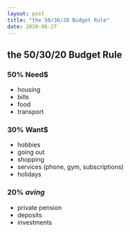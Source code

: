```yaml
---
layout: post
title: "the 50/30/20 Budget Rule"
date: 2020-06-27
---
```



## the 50/30/20 Budget Rule

### 50% Need$
- housing 
- bills
- food
- transport

### 30% Want$
- hobbies
- going out
- shopping
- services (phone, gym, subscriptions)
- holidays

### 20% $aving$
- private pension
- deposits
- investments
